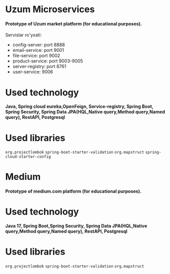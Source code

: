 # Uzum Microservices
#### Prototype of Uzum market platform (for educational purposes).
Servislar ro'yxati:
- config-server: port 8888
- email-service: port 9001
- file-service: port 9002
- product-service: port 9003-9005
- server-registry: port 8761
- user-service: 9006
# Used technology
**Java, Spring cloud eureka,OpenFeign, Service-registry, Spring Boot, Spring Security, Spring Data JPA(HQL,Native query,Method query,Named query), RestAPI, Postgresql**
# Used libraries

```org.projectlombok```
```spring-boot-starter-validation```
```org.mapstruct```
```spring-cloud-starter-config```
# Medium
#### Prototype of medium.com platform (for educational purposes).
# Used technology
**Java 17, Spring Boot,Spring Security, Spring Data JPA(HQL,Native query,Method query,Named query), RestAPI, Postgresql**
# Used libraries

```org.projectlombok```
```spring-boot-starter-validation```
```org.mapstruct```
